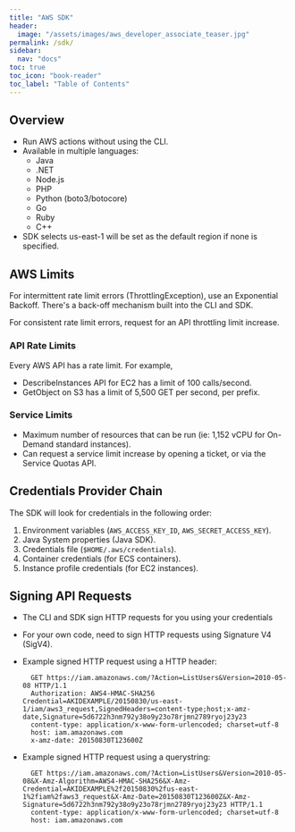 ```yaml
---
title: "AWS SDK"
header:
  image: "/assets/images/aws_developer_associate_teaser.jpg"
permalink: /sdk/
sidebar:
  nav: "docs"
toc: true
toc_icon: "book-reader"
toc_label: "Table of Contents"
---
```


## Overview

- Run AWS actions without using the CLI.
- Available in multiple languages:
  - Java
  - .NET
  - Node.js
  - PHP
  - Python (boto3/botocore)
  - Go
  - Ruby
  - C++
- SDK selects us-east-1 will be set as the default region if none is specified.

## AWS Limits

For intermittent rate limit errors (ThrottlingException), use an Exponential Backoff. There's a back-off mechanism built into the CLI and SDK.

For consistent rate limit errors, request for an API throttling limit increase.

### API Rate Limits

Every AWS API has a rate limit. For example,

- DescribeInstances API for EC2 has a limit of 100 calls/second.
- GetObject on S3 has a limit of 5,500 GET per second, per prefix.

### Service Limits

- Maximum number of resources that can be run (ie: 1,152 vCPU for On-Demand standard instances).
- Can request a service limit increase by opening a ticket, or via the Service Quotas API.

## Credentials Provider Chain

The SDK will look for credentials in the following order:

1. Environment variables (```AWS_ACCESS_KEY_ID```, ```AWS_SECRET_ACCESS_KEY```).
2. Java System properties (Java SDK).
3. Credentials file (```$HOME/.aws/credentials```).
4. Container credentials (for ECS containers).
5. Instance profile credentials (for EC2 instances).

## Signing API Requests

- The CLI and SDK sign HTTP requests for you using your credentials
- For your own code, need to sign HTTP requests using Signature V4 (SigV4).
- Example signed HTTP request using a HTTP header:

        GET https://iam.amazonaws.com/?Action=ListUsers&Version=2010-05-08 HTTP/1.1
        Authorization: AWS4-HMAC-SHA256 Credential=AKIDEXAMPLE/20150830/us-east-1/iam/aws3_request,SignedHeaders=content-type;host;x-amz-date,Signature=5d6722h3nm792y38o9y23o78rjmn2789ryoj23y23
        content-type: application/x-www-form-urlencoded; charset=utf-8
        host: iam.amazonaws.com
        x-amz-date: 20150830T123600Z

- Example signed HTTP request using a querystring:

        GET https://iam.amazonaws.com/?Action=ListUsers&Version=2010-05-08&X-Amz-Algorithm=AWS4-HMAC-SHA256&X-Amz-Credential=AKIDEXAMPLE%2f20150830%2fus-east-1%2fiam%2faws3_request&X-Amz-Date=20150830T123600Z&X-Amz-Signature=5d6722h3nm792y38o9y23o78rjmn2789ryoj23y23 HTTP/1.1
        content-type: application/x-www-form-urlencoded; charset=utf-8
        host: iam.amazonaws.com
